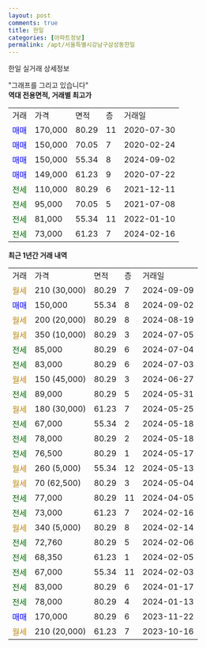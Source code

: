 ```yaml
---
layout: post
comments: true
title: 한일
categories: [아파트정보]
permalink: /apt/서울특별시강남구삼성동한일
---
```


한일 실거래 상세정보

<script type="text/javascript">
  google.charts.load('current', {'packages':['line', 'corechart']});
  google.charts.setOnLoadCallback(drawChart);

  function drawChart() {
    var data = new google.visualization.DataTable();
    data.addColumn('date', '거래일');
    data.addColumn('number', "매매");
    data.addColumn('number', "전세");
    data.addColumn('number', "전매");

    data.addRows([[new Date(Date.parse("2024-09-09")), null, null, null], [new Date(Date.parse("2024-09-02")), 150000, null, null], [new Date(Date.parse("2024-08-19")), null, null, null], [new Date(Date.parse("2024-07-05")), null, null, null], [new Date(Date.parse("2024-07-04")), null, 85000, null], [new Date(Date.parse("2024-07-03")), null, 83000, null], [new Date(Date.parse("2024-06-27")), null, null, null], [new Date(Date.parse("2024-05-31")), null, 89000, null], [new Date(Date.parse("2024-05-25")), null, null, null], [new Date(Date.parse("2024-05-18")), null, 67000, null], [new Date(Date.parse("2024-05-18")), null, 78000, null], [new Date(Date.parse("2024-05-17")), null, 76500, null], [new Date(Date.parse("2024-05-13")), null, null, null], [new Date(Date.parse("2024-05-04")), null, null, null], [new Date(Date.parse("2024-04-05")), null, 77000, null], [new Date(Date.parse("2024-02-16")), null, 73000, null], [new Date(Date.parse("2024-02-14")), null, null, null], [new Date(Date.parse("2024-02-06")), null, 72760, null], [new Date(Date.parse("2024-02-05")), null, 68350, null], [new Date(Date.parse("2024-02-03")), null, 67000, null], [new Date(Date.parse("2024-01-17")), null, 83000, null], [new Date(Date.parse("2024-01-13")), null, 78000, null], [new Date(Date.parse("2023-11-22")), 170000, null, null], [new Date(Date.parse("2023-10-16")), null, null, null]]);

    var options = {
      hAxis: {
        format: 'yyyy/MM/dd'
      },    
      lineWidth: 0,
      pointsVisible: true,    
      title: '최근 1년간 유형별 실거래가 분포',
      legend: { position: 'bottom' }
    };

    var formatter = new google.visualization.NumberFormat({pattern:'###,###'} );
    formatter.format(data, 1);
    formatter.format(data, 2);
    
    setTimeout(function() {
        var chart = new google.visualization.LineChart(document.getElementById('columnchart_material'));
        chart.draw(data, (options));
        document.getElementById('loading').style.display = 'none';
    }, 200);
  }
</script>


<div id="loading" style="z-index:20; display: block; margin-left: 0px">"그래프를 그리고 있습니다"</div>
<div id="columnchart_material" style="width: 95%; margin-left: 0px; display: block"></div>
<!-- contents start -->
<b>역대 전용면적, 거래별 최고가</b>
<table class="sortable">
    <tr>
      <td>거래</td>
      <td>가격</td>
      <td>면적</td>
      <td>층</td>
      <td>거래일</td>
    </tr>
        <tr>
          <td><a style="color: blue">매매</a></td>
          <td>170,000</td>
          <td>80.29</td>
          <td>11</td>
          <td>2020-07-30</td>
        </tr>            <tr>
          <td><a style="color: blue">매매</a></td>
          <td>150,000</td>
          <td>70.05</td>
          <td>7</td>
          <td>2020-02-24</td>
        </tr>            <tr>
          <td><a style="color: blue">매매</a></td>
          <td>150,000</td>
          <td>55.34</td>
          <td>8</td>
          <td>2024-09-02</td>
        </tr>            <tr>
          <td><a style="color: blue">매매</a></td>
          <td>149,000</td>
          <td>61.23</td>
          <td>9</td>
          <td>2020-07-22</td>
        </tr>        
        <tr>
              <td><a style="color: darkgreen">전세</a></td>
              <td>110,000</td>
              <td>80.29</td>
              <td>6</td>
              <td>2021-12-11</td>
            </tr>            <tr>
              <td><a style="color: darkgreen">전세</a></td>
              <td>95,000</td>
              <td>70.05</td>
              <td>5</td>
              <td>2021-07-08</td>
            </tr>            <tr>
              <td><a style="color: darkgreen">전세</a></td>
              <td>81,000</td>
              <td>55.34</td>
              <td>11</td>
              <td>2022-01-10</td>
            </tr>            <tr>
              <td><a style="color: darkgreen">전세</a></td>
              <td>73,000</td>
              <td>61.23</td>
              <td>7</td>
              <td>2024-02-16</td>
            </tr>        
    
</table>

<b>최근 1년간 거래 내역</b>

<table class="sortable">
    <tr>
      <td>거래</td>
      <td>가격</td>
      <td>면적</td>
      <td>층</td>
      <td>거래일</td>
    </tr>
    <tr>
      <td><a style="color: darkgoldenrod">월세</a></td>
      <td>210 (30,000)</td>
      <td>80.29</td>
      <td>7</td>
      <td>2024-09-09</td>
    </tr>          <tr>
      <td><a style="color: blue">매매</a></td>
      <td>150,000</td>
      <td>55.34</td>
      <td>8</td>
      <td>2024-09-02</td>
    </tr>          <tr>
      <td><a style="color: darkgoldenrod">월세</a></td>
      <td>200 (20,000)</td>
      <td>80.29</td>
      <td>8</td>
      <td>2024-08-19</td>
    </tr>          <tr>
      <td><a style="color: darkgoldenrod">월세</a></td>
      <td>350 (10,000)</td>
      <td>80.29</td>
      <td>3</td>
      <td>2024-07-05</td>
    </tr>          <tr>
      <td><a style="color: darkgreen">전세</a></td>
      <td>85,000</td>
      <td>80.29</td>
      <td>6</td>
      <td>2024-07-04</td>
    </tr>          <tr>
      <td><a style="color: darkgreen">전세</a></td>
      <td>83,000</td>
      <td>80.29</td>
      <td>6</td>
      <td>2024-07-03</td>
    </tr>          <tr>
      <td><a style="color: darkgoldenrod">월세</a></td>
      <td>150 (45,000)</td>
      <td>80.29</td>
      <td>3</td>
      <td>2024-06-27</td>
    </tr>          <tr>
      <td><a style="color: darkgreen">전세</a></td>
      <td>89,000</td>
      <td>80.29</td>
      <td>5</td>
      <td>2024-05-31</td>
    </tr>          <tr>
      <td><a style="color: darkgoldenrod">월세</a></td>
      <td>180 (30,000)</td>
      <td>61.23</td>
      <td>7</td>
      <td>2024-05-25</td>
    </tr>          <tr>
      <td><a style="color: darkgreen">전세</a></td>
      <td>67,000</td>
      <td>55.34</td>
      <td>2</td>
      <td>2024-05-18</td>
    </tr>          <tr>
      <td><a style="color: darkgreen">전세</a></td>
      <td>78,000</td>
      <td>80.29</td>
      <td>2</td>
      <td>2024-05-18</td>
    </tr>          <tr>
      <td><a style="color: darkgreen">전세</a></td>
      <td>76,500</td>
      <td>80.29</td>
      <td>1</td>
      <td>2024-05-17</td>
    </tr>          <tr>
      <td><a style="color: darkgoldenrod">월세</a></td>
      <td>260 (5,000)</td>
      <td>55.34</td>
      <td>12</td>
      <td>2024-05-13</td>
    </tr>          <tr>
      <td><a style="color: darkgoldenrod">월세</a></td>
      <td>70 (62,500)</td>
      <td>80.29</td>
      <td>3</td>
      <td>2024-05-04</td>
    </tr>          <tr>
      <td><a style="color: darkgreen">전세</a></td>
      <td>77,000</td>
      <td>80.29</td>
      <td>11</td>
      <td>2024-04-05</td>
    </tr>          <tr>
      <td><a style="color: darkgreen">전세</a></td>
      <td>73,000</td>
      <td>61.23</td>
      <td>7</td>
      <td>2024-02-16</td>
    </tr>          <tr>
      <td><a style="color: darkgoldenrod">월세</a></td>
      <td>340 (5,000)</td>
      <td>80.29</td>
      <td>8</td>
      <td>2024-02-14</td>
    </tr>          <tr>
      <td><a style="color: darkgreen">전세</a></td>
      <td>72,760</td>
      <td>80.29</td>
      <td>5</td>
      <td>2024-02-06</td>
    </tr>          <tr>
      <td><a style="color: darkgreen">전세</a></td>
      <td>68,350</td>
      <td>61.23</td>
      <td>1</td>
      <td>2024-02-05</td>
    </tr>          <tr>
      <td><a style="color: darkgreen">전세</a></td>
      <td>67,000</td>
      <td>55.34</td>
      <td>11</td>
      <td>2024-02-03</td>
    </tr>          <tr>
      <td><a style="color: darkgreen">전세</a></td>
      <td>83,000</td>
      <td>80.29</td>
      <td>6</td>
      <td>2024-01-17</td>
    </tr>          <tr>
      <td><a style="color: darkgreen">전세</a></td>
      <td>78,000</td>
      <td>80.29</td>
      <td>4</td>
      <td>2024-01-13</td>
    </tr>          <tr>
      <td><a style="color: blue">매매</a></td>
      <td>170,000</td>
      <td>80.29</td>
      <td>6</td>
      <td>2023-11-22</td>
    </tr>          <tr>
      <td><a style="color: darkgoldenrod">월세</a></td>
      <td>210 (20,000)</td>
      <td>61.23</td>
      <td>7</td>
      <td>2023-10-16</td>
    </tr>      </table>
<!-- contents end -->    

